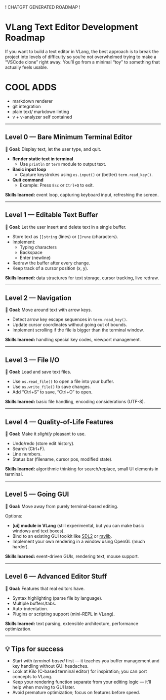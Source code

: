 ! CHATGPT GENERATED ROADMAP !

# VLang Text Editor Development Roadmap

If you want to build a text editor in VLang, the best approach is to break the project into levels of difficulty so you’re not overwhelmed trying to make a “VSCode clone” right away. You’ll go from a minimal “toy” to something that actually feels usable.

# COOL ADDS

- markdown renderer
- git integration
- plain text/ markdown linting
- v + v-analyzer self contained

---

## **Level 0 — Bare Minimum Terminal Editor**

🎯 **Goal:** Display text, let the user type, and quit.

- **Render static text in terminal**
  - Use `println` or `term` module to output text.
- **Basic input loop**
  - Capture keystrokes using `os.input()` or (better) `term.read_key()`.
- **Quit command**
  - Example: Press `Esc` or `Ctrl+Q` to exit.

**Skills learned:** event loop, capturing keyboard input, refreshing the screen.

---

## **Level 1 — Editable Text Buffer**

🎯 **Goal:** Let the user insert and delete text in a single buffer.

- Store text as `[]string` (lines) or `[]rune` (characters).
- Implement:
  - Typing characters
  - Backspace
  - Enter (newline)
- Redraw the buffer after every change.
- Keep track of a cursor position (x, y).

**Skills learned:** data structures for text storage, cursor tracking, live redraw.

---

## **Level 2 — Navigation**

🎯 **Goal:** Move around text with arrow keys.

- Detect arrow key escape sequences in `term.read_key()`.
- Update cursor coordinates without going out of bounds.
- Implement scrolling if the file is bigger than the terminal window.

**Skills learned:** handling special key codes, viewport management.

---

## **Level 3 — File I/O**

🎯 **Goal:** Load and save text files.

- Use `os.read_file()` to open a file into your buffer.
- Use `os.write_file()` to save changes.
- Add “Ctrl+S” to save, “Ctrl+O” to open.

**Skills learned:** basic file handling, encoding considerations (UTF-8).

---

## **Level 4 — Quality-of-Life Features**

🎯 **Goal:** Make it _slightly_ pleasant to use.

- Undo/redo (store edit history).
- Search (Ctrl+F).
- Line numbers.
- Status bar (filename, cursor pos, modified state).

**Skills learned:** algorithmic thinking for search/replace, small UI elements in terminal.

---

## **Level 5 — Going GUI**

🎯 **Goal:** Move away from purely terminal-based editing.

Options:

- **[ui] module in VLang** (still experimental, but you can make basic windows and text boxes).
- Bind to an existing GUI toolkit like [SDL2](https://github.com/vlang/v/blob/master/vlib/sdl/sdl.v) or [raylib](https://github.com/vlang/v/blob/master/vlib/raylib).
- Implement your own rendering in a window using OpenGL (much harder).

**Skills learned:** event-driven GUIs, rendering text, mouse support.

---

## **Level 6 — Advanced Editor Stuff**

🎯 **Goal:** Features that real editors have.

- Syntax highlighting (parse file by language).
- Multiple buffers/tabs.
- Auto-indentation.
- Plugins or scripting support (mini-REPL in VLang).

**Skills learned:** text parsing, extensible architecture, performance optimization.

---

## 💡 Tips for success

- Start with _terminal-based_ first — it teaches you buffer management and key handling without GUI headaches.
- Look at _Kilo_ (C-based terminal editor) for inspiration; you can port concepts to VLang.
- Keep your rendering function separate from your editing logic — it’ll help when moving to GUI later.
- Avoid premature optimization; focus on features before speed.
